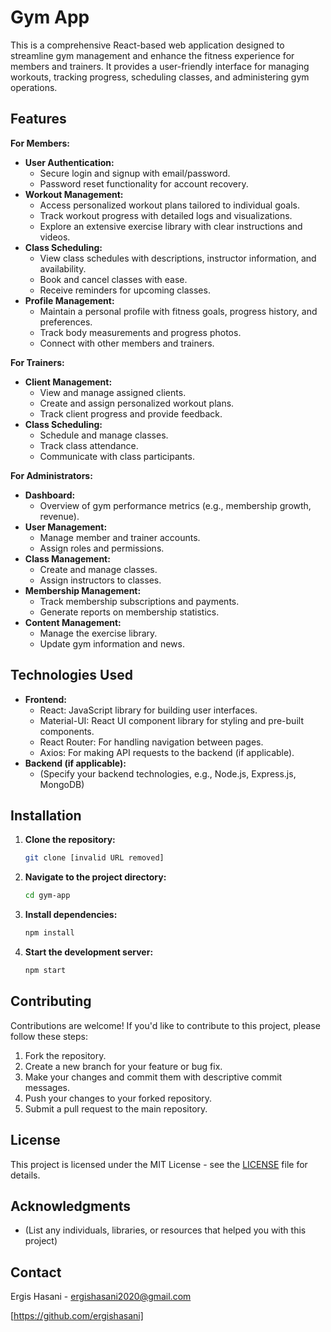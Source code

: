 # Gym App

This is a comprehensive React-based web application designed to streamline gym management and enhance the fitness experience for members and trainers. It provides a user-friendly interface for managing workouts, tracking progress, scheduling classes, and administering gym operations.

## Features

**For Members:**

*   **User Authentication:**
    *   Secure login and signup with email/password.
    *   Password reset functionality for account recovery.
*   **Workout Management:**
    *   Access personalized workout plans tailored to individual goals.
    *   Track workout progress with detailed logs and visualizations.
    *   Explore an extensive exercise library with clear instructions and videos.
*   **Class Scheduling:**
    *   View class schedules with descriptions, instructor information, and availability.
    *   Book and cancel classes with ease.
    *   Receive reminders for upcoming classes.
*   **Profile Management:**
    *   Maintain a personal profile with fitness goals, progress history, and preferences.
    *   Track body measurements and progress photos.
    *   Connect with other members and trainers.

**For Trainers:**

*   **Client Management:**
    *   View and manage assigned clients.
    *   Create and assign personalized workout plans.
    *   Track client progress and provide feedback.
*   **Class Scheduling:**
    *   Schedule and manage classes.
    *   Track class attendance.
    *   Communicate with class participants.

**For Administrators:**

*   **Dashboard:**
    *   Overview of gym performance metrics (e.g., membership growth, revenue).
*   **User Management:**
    *   Manage member and trainer accounts.
    *   Assign roles and permissions.
*   **Class Management:**
    *   Create and manage classes.
    *   Assign instructors to classes.
*   **Membership Management:**
    *   Track membership subscriptions and payments.
    *   Generate reports on membership statistics.
*   **Content Management:**
    *   Manage the exercise library.
    *   Update gym information and news.

## Technologies Used

*   **Frontend:**
    *   React: JavaScript library for building user interfaces.
    *   Material-UI: React UI component library for styling and pre-built components.
    *   React Router: For handling navigation between pages.
    *   Axios: For making API requests to the backend (if applicable).
*   **Backend (if applicable):**
    *   (Specify your backend technologies, e.g., Node.js, Express.js, MongoDB)

## Installation

1.  **Clone the repository:**

    ```bash
    git clone [invalid URL removed]
    ```

2.  **Navigate to the project directory:**

    ```bash
    cd gym-app
    ```

3.  **Install dependencies:**

    ```bash
    npm install
    ```

4.  **Start the development server:**

    ```bash
    npm start
    ```

## Contributing

Contributions are welcome! If you'd like to contribute to this project, please follow these steps:

1.  Fork the repository.
2.  Create a new branch for your feature or bug fix.
3.  Make your changes and commit them with descriptive commit messages.
4.  Push your changes to your forked repository.
5.  Submit a pull request to the main repository.

## License

This project is licensed under the MIT License - see the [LICENSE](LICENSE) file for details.

## Acknowledgments

*   (List any individuals, libraries, or resources that helped you with this project)

## Contact

Ergis Hasani - ergishasani2020@gmail.com

[https://github.com/ergishasani]
